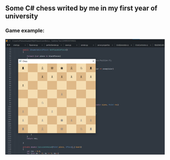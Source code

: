 ## Some C# chess writed by me in my first year of university

### Game example:
![output example](assets/example.png "output example")
